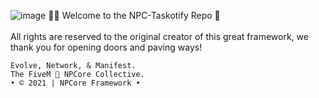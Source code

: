 ![image](https://cdn.discordapp.com/attachments/850552783518171166/850620917616214027/NPCore_Header.png)
👋🏼 Welcome to the NPC-Taskotify Repo 🧩
<br>
<br>
All rights are reserved to the original creator of this great framework, we thank you for opening doors and paving ways!
```
Evolve, Network, & Manifest.
The FiveM 🐌 NPCore Collective.
• © 2021 | NPCore Framework •
```
